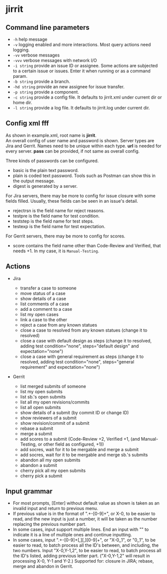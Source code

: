 # jirrit

## Command line parameters

 - `-h` help message
 - `-v` logging enabled and more interactions. Most query actions need logging.
 - `-vv` verbose messages
 - `-vvv` verbose messages with network I/O
 - `-i string` provide an issue ID or assignee. Some actions are subjected to a certain issue or issues. Enter it when running or as a command param.
 - `-b string` provide a branch.
 - `-hd string` provide an new assignee for issue transfer.
 - `-p string` provide a component.
 - `-c string` provide a config file. It defaults to jirrit.xml under current dir or home dir.
 - `-l string` provide a log file. It defaults to jirrit.log under current dir.

## Config xml fff

  As shown in example.xml, root name is **jirrit**.<BR>
  An overall config of user name and password is shown.
  Server types are Jira and Gerrit.
  Names need to be unique within each type.
  **url** is needed for every server. **pass** can be provided, if not same as overall config.

  Three kinds of passwords can be configured.
  - basic is the plain text password.
  - plain is coded text password. Tools such as Postman can show this in the output message.
  - digest is generated by a server.

  For Jira servers, there may be more to config for issue closure with some fields filled.
Usually, these fields can be seen in an issue's detail.
  - rejectrsn is the field name for reject reasons.
  - testpre is the field name for test condition.
  - teststep is the field name for test steps.
  - testexp is the field name for test expectation.

  For Gerrit servers, there may be more to config for scores.
  - score contains the field name other than Code-Review and Verified, that needs +1. In my case, it is `Manual-Testing`.

## Actions

- Jira
  - transfer a case to someone
  - move status of a case
  - show details of a case
  - list comments of a case
  - add a comment to a case
  - list my open cases
  - link a case to the other
  - reject a case from any known statues
  - close a case to resolved from any known statues (change it to resolved)
  - close a case with default design as steps (change it to resolved, adding test condition="none", steps="default design" and expectation="none")
  - close a case with general requirement as steps (change it to resolved, adding test condition="none", steps="general requirement" and expectation="none")

- Gerrit
  - list merged submits of someone
  - list my open submits
  - list sb.'s open submits
  - list all my open revisions/commits
  - list all open submits
  - show details of a submit (by commit ID or change ID)
  - show reviewers of a submit
  - show revision/commit of a submit
  - rebase a submit
  - merge a submit
  - add scores to a submit (Code-Review +2, Verified +1, (and Manual-Testing, or other field as configured, +1))
  - add socres, wait for it to be mergable and merge a submit
  - add socres, wait for it to be mergable and merge sb.'s submits
  - abandon all my open submits
  - abandon a submit
  - cherry pick all my open submits
  - cherry pick a submit

## Input grammar

 - For most prompts, [Enter] without default value as shown is taken as an invalid input and return to previous menu.
 - If previous value is in the format of ".+\-[0-9]+", or X-0, to be easier to read, and the new input is just a number, it will be taken as the number replacing the previous number part.
 - In some cases, input support multiple lines. End an input with "\" to indicate it is a line of multiple ones and continue inputting.
 - In some cases, input ".+\-[0-9]+[,][,][0-9]+", or "X-0,,1", or "0,,1", to be easier to read, to batch process all the ID's between, and including, the two numbers. Input "X-0,Y-1,2", to be easier to read, to batch process all the ID's listed, adding previous letter part. ("X-0,Y-1,2" will result in processing X-0, Y-1 and Y-2.) Supported for: closure in JIRA; rebase, merge and abandon in Gerrit.
